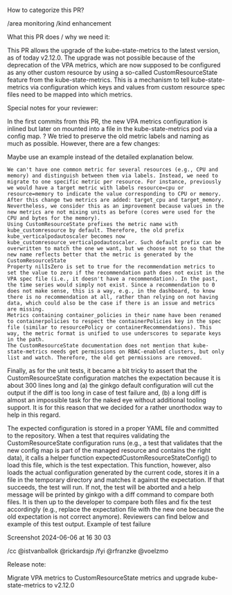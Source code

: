 How to categorize this PR?

/area monitoring
/kind enhancement

What this PR does / why we need it:

This PR allows the upgrade of the kube-state-metrics to the latest version, as of today v2.12.0. The upgrade was not possible because of the deprecation of the VPA metrics, which are now supposed to be configured as any other custom resource by using a so-called CustomResourceState feature from the kube-state-metrics. This is a mechanism to tell kube-state-metrics via configuration which keys and values from custom resource spec files need to be mapped into which metrics.

Special notes for your reviewer:

In the first commits from this PR, the new VPA metrics configuration is inlined but later on mounted into a file in the kube-state-metrics pod via a config map. ? We tried to preserve the old metric labels and naming as much as possible. However, there are a few changes:

Maybe use an example instead of the detailed explanation below.

    We can't have one common metric for several resources (e.g., CPU and memory) and distinguish between them via labels. Instead, we need to migrate to one specific metric per resource. For instance, previously we would have a target metric with labels resource=cpu or resource=memory to indicate the value corresponding to CPU or memory. After this change two metrics are added: target_cpu and target_memory. Nevertheless, we consider this as an improvement because values in the new metrics are not mixing units as before (cores were used for the CPU and bytes for the memory).
    Using CustomResourceState prefixes the metric name with kube_customresource by default. Therefore, the old prefix kube_verticalpodautoscaler becomes now kube_customresource_verticalpodautoscaler. Such default prefix can be overwritten to match the one we want, but we choose not to so that the new name reflects better that the metric is generated by the CustomResourceState
    Property nilIsZero is set to true for the recommendation metrics to set the value to zero if the recommendation path does not exist in the VPA spec file (i.e., it doesn't have a recommendation). In the past, the time series would simply not exist. Since a recommendation to 0 does not make sense, this is a way, e.g., in the dashboard, to know there is no recommendation at all, rather than relying on not having data, which could also be the case if there is an issue and metrics are missing.
    Metrics containing container_policies in their name have been renamed to containerpolicies to respect the containerPolicies key in the spec file (similar to resourcePolicy or containerRecommendations). This way, the metric format is unified to use underscores to separate keys in the path.
    The CustomResourceState documentation does not mention that kube-state-metrics needs get permissions on RBAC-enabled clusters, but only list and watch. Therefore, the old get permissions are removed.

Finally, as for the unit tests, it became a bit tricky to assert that the CustomResourceState configuration matches the expectation because it is about 300 lines long and (a) the ginkgo default configuration will cut the output if the diff is too long in case of test failure and, (b) a long diff is almost an impossible task for the naked eye without additional tooling support. It is for this reason that we decided for a rather unorthodox way to help in this regard.

The expected configuration is stored in a proper YAML file and committed to the repository. When a test that requires validating the CustomResourceState configuration runs (e.g., a test that validates that the new config map is part of the managed resource and contains the right data), it calls a helper function expectedCustomResourceStateConfig() to load this file, which is the test expectation. This function, however, also loads the actual configuration generated by the current code, stores it in a file in the temporary directory and matches it against the expectation. If that succeeds, the test will run. If not, the test will be aborted and a help message will be printed by ginkgo with a diff command to compare both files. It is then up to the developer to compare both files and fix the test accordingly (e.g., replace the expectation file with the new one because the old expectation is not correct anymore). Reviewers can find below and example of this test output.
Example of test failure

Screenshot 2024-06-06 at 16 30 03

/cc @istvanballok @rickardsjp
/fyi @rfranzke @voelzmo

Release note:

Migrate VPA metrics to CustomResourceState metrics and upgrade kube-state-metrics to v2.12.0
